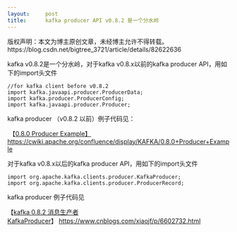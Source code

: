 ```yaml
---
layout:     post
title:      kafka producer API v0.8.2 是一个分水岭
---
```

<div id="article_content" class="article_content clearfix csdn-tracking-statistics" data-pid="blog" data-mod="popu_307" data-dsm="post">
								<div class="article-copyright">
					版权声明：本文为博主原创文章，未经博主允许不得转载。					https://blog.csdn.net/bigtree_3721/article/details/82622636				</div>
								            <link rel="stylesheet" href="https://csdnimg.cn/release/phoenix/template/css/ck_htmledit_views-f76675cdea.css">
						<div class="htmledit_views" id="content_views">
                <p>kafka v0.8.2是一个分水岭，对于kafka v0.8.x以前的kafka producer API，用如下的import头文件</p>

<pre class="has">
<code class="hljs language-java">//for kafka client before v0.8.2
import kafka.javaapi.producer.ProducerData;
import kafka.producer.ProducerConfig;
import kafka.javaapi.producer.Producer;
</code></pre>

<p>kafka producer （v0.8.2 以前）例子代码见：</p>

<p> 【<a href="https://cwiki.apache.org/confluence/display/KAFKA/0.8.0+Producer+Example" rel="nofollow">0.8.0 Producer Example】https://cwiki.apache.org/confluence/display/KAFKA/0.8.0+Producer+Example</a></p>

<p>对于kafka v0.8.x以后的kafka producer API，用如下的import头文件</p>

<pre class="has">
<code class="hljs language-java">import org.apache.kafka.clients.producer.KafkaProducer;
import org.apache.kafka.clients.producer.ProducerRecord;</code></pre>

<p>kafka producer 例子代码见</p>

<p>【<a href="https://www.cnblogs.com/xiaojf/p/6602732.html" rel="nofollow" id="cb_post_title_url">kafka 0.8.2 消息生产者 KafkaProducer</a>】 <a href="https://www.cnblogs.com/xiaojf/p/6602732.html" rel="nofollow">https://www.cnblogs.com/xiaojf/p/6602732.html</a></p>            </div>
                </div>